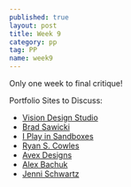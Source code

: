 ```yaml
---
published: true
layout: post
title: Week 9
category: pp
tag: PP
name: week9
---
```


Only one week to final critique!


Portfolio Sites to Discuss:

- <a href="http://www.doyouhavevision.com" target="_blank">Vision Design Studio</a>
- <a href="http://www.bradsawicki.com" target="_blank">Brad Sawicki</a>
- <a href="http://www.iplayinsandboxes.com" target="_blank">I Play in Sandboxes</a>
- <a href="http://www.ryanscowles.com" target="_blank">Ryan S. Cowles</a>
- <a href="http://avexdesigns.com/" target="_blank">Avex Designs</a>
- <a href="http://alexbachuk.com/" target="_blank">Alex Bachuk</a>
- <a href="http://www.jennischwartz.com/" target="_blank">Jenni Schwartz</a>
